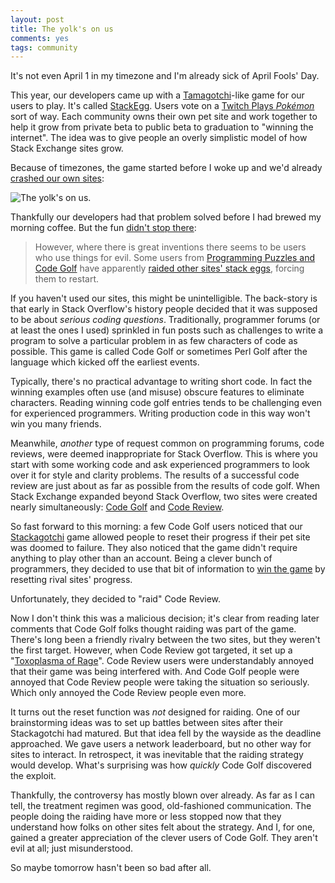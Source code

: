 ```yaml
---
layout: post
title: The yolk's on us
comments: yes
tags: community
---
```


It's not even April 1 in my timezone and I'm already sick of April Fools' Day.

This year, our developers came up with a
[Tamagotchi](https://en.wikipedia.org/wiki/Tamagotchi)-like game for
our users to play. It's called
[StackEgg](https://meta.stackoverflow.com/questions/289032/whats-stackegg). Users
vote on a
[Twitch Plays _Pokémon_](https://en.wikipedia.org/wiki/Twitch_Plays_Pok%C3%A9mon)
sort of way. Each community owns their own pet site and work together
to help it grow from private beta to public beta to graduation to
"winning the internet". The idea was to give people an overly
simplistic model of how Stack Exchange sites grow.

Because of timezones, the game started before I woke up
and we'd already [crashed our own sites](https://twitter.com/df07/status/582906770034683904):

![The _yolk's_ on us.](https://pbs.twimg.com/media/CBbmnlpUMAEAuBi.png)

Thankfully our developers had that problem solved before I had brewed
my morning coffee. But the fun
[didn't stop there](https://meta.stackexchange.com/q/252393/1438):

> However, where there is great inventions there seems to be users who
> use things for evil. Some users from
> [Programming Puzzles and Code Golf](https://codegolf.stackexchange.com)
> have apparently
> [raided other sites' stack eggs](https://chat.stackexchange.com/search?q=raid&Room=240&page=1&pagesize=50&sort=newest),
> forcing them to restart.

If you haven't used our sites, this might be unintelligible. The
back-story is that early in Stack Overflow's history people decided
that it was supposed to be about _serious coding
questions_. Traditionally, programmer forums (or at least the ones I
used) sprinkled in fun posts such as challenges to write a program to
solve a particular problem in as few characters of code as
possible. This game is called Code Golf or sometimes Perl Golf after
the language which kicked off the earliest events.

Typically, there's no practical advantage to writing short code. In
fact the winning examples often use (and misuse) obscure features to
eliminate characters. Reading winning code golf entries tends to be
challenging even for experienced programmers. Writing production code
in this way won't win you many friends.

Meanwhile, _another_ type of request common on programming forums,
code reviews, were deemed inappropriate for Stack Overflow. This is
where you start with some working code and ask experienced programmers
to look over it for style and clarity problems. The results of a
successful code review are just about as far as possible from the
results of code golf. When Stack Exchange expanded beyond Stack
Overflow, two sites were created nearly simultaneously:
[Code Golf](https://codegolf.stackexchange.com/) and
[Code Review](https://codereview.stackexchange.com/).

So fast forward to this morning: a few Code Golf users noticed that
our [Stackagotchi](https://meta.stackexchange.com/q/252379/1438) game
allowed people to reset their progress if their pet site was doomed to
failure. They also noticed that the game didn't require anything to
play other than an account. Being a clever bunch of programmers, they
decided to use that bit of information to
[win the game](https://web.archive.org/web/20150404103711/https://meta.stackexchange.com:80/stackegg/leaderboard) by
resetting rival sites' progress.

Unfortunately, they decided to "raid" Code Review.

Now I don't think this was a malicious decision; it's clear from
reading later comments that Code Golf folks thought raiding was part
of the game.  There's long been a friendly rivalry between the two
sites, but they weren't the first target. However, when Code Review
got targeted, it set up a
"[Toxoplasma of Rage](https://slatestarcodex.com/2014/12/17/the-toxoplasma-of-rage/)". Code
Review users were understandably annoyed that their game was being
interfered with. And Code Golf people were annoyed that Code Review
people were taking the situation so seriously. Which only annoyed the
Code Review people even more.

It turns out the reset function was _not_ designed for raiding. One of
our brainstorming ideas was to set up battles between sites after
their Stackagotchi had matured. But that idea fell by the wayside as
the deadline approached. We gave users a network leaderboard, but no
other way for sites to interact. In retrospect, it was inevitable that
the raiding strategy would develop. What's surprising was how
_quickly_ Code Golf discovered the exploit.

Thankfully, the controversy has mostly blown over already. As far as I
can tell, the treatment regimen was good, old-fashioned
communication. The people doing the raiding have more or less stopped
now that they understand how folks on other sites felt about the
strategy. And I, for one, gained a greater appreciation of the clever
users of Code Golf. They aren't evil at all; just misunderstood.

So maybe tomorrow hasn't been so bad after all.

<!--  LocalWords:  Toxoplasma Tamagotchi StackEgg png DDoSed
LocalWords -->
